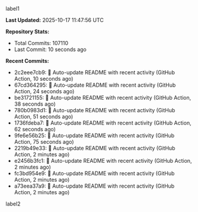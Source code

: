 
label1 
<!-- ACTIVITY_START -->
**Last Updated:** 2025-10-17 11:47:56 UTC

**Repository Stats:**
- Total Commits: 107110
- Last Commit: 10 seconds ago

**Recent Commits:**
- 2c2eee7cb9: 🤖 Auto-update README with recent activity (GitHub Action, 10 seconds ago)
- 67cd364295: 🤖 Auto-update README with recent activity (GitHub Action, 24 seconds ago)
- be31721155: 🤖 Auto-update README with recent activity (GitHub Action, 38 seconds ago)
- 780b0983d1: 🤖 Auto-update README with recent activity (GitHub Action, 51 seconds ago)
- 1736fdeba7: 🤖 Auto-update README with recent activity (GitHub Action, 62 seconds ago)
- 9fe6e56b25: 🤖 Auto-update README with recent activity (GitHub Action, 75 seconds ago)
- 2219b49e33: 🤖 Auto-update README with recent activity (GitHub Action, 2 minutes ago)
- e2456b3fc1: 🤖 Auto-update README with recent activity (GitHub Action, 2 minutes ago)
- fc3bd954e9: 🤖 Auto-update README with recent activity (GitHub Action, 2 minutes ago)
- a73eea37a9: 🤖 Auto-update README with recent activity (GitHub Action, 2 minutes ago)
<!-- ACTIVITY_END -->

label2
